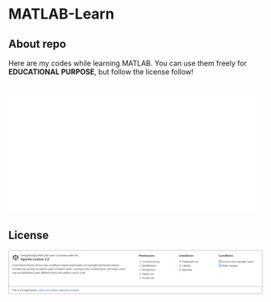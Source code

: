 # MATLAB-Learn
## About repo
Here are my codes while learning MATLAB. You can use them freely for **EDUCATIONAL PURPOSE**, but follow the license follow!
<h1 align="center">
  <a href="https://github.com/GeorgeDong32/MATLAB-Learn/blob/main/LICENSE"><img align="center" src="https://github.com/GeorgeDong32/Public-Resources/blob/main/Img/ML_License.svg" alt="License" /></a>
<h1>

## License

<a href="https://github.com/GeorgeDong32/MATLAB-Learn/blob/main/LICENSE"><img align="center" src="https://github.com/GeorgeDong32/MATLAB-Learn/blob/main/MATLAB-Learn_License.png" alt="License" /></a>
